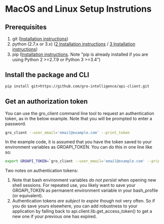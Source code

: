 # MacOS and Linux Setup Instrutions

## Prerequisites

1. git ([Installation instructions](https://git-scm.com/book/en/v2/Getting-Started-Installing-Git))
2. python (2.7.x or 3.x) ([2 Installation instructions](https://docs.python.org/2/using/index.html) / [3 Installation instructions](https://docs.python.org/3/using/index.html))
3. pip ([Installation instructions](https://pip.pypa.io/en/stable/installing/). Note "pip is already installed if you are using Python 2 >=2.7.9 or Python 3 >=3.4")

## Install the package and CLI

```sh
pip install git+https://github.com/gro-intelligence/api-client.git
```

## Get an authorization token

You can use the gro_client command line tool to request an authentication token, as in the below example. Note that you will be prompted to enter a password.

```sh
gro_client --user_email='email@example.com' --print_token
```

In the example code, it is assumed that you have the token saved to your environment variables as GROAPI_TOKEN. You can do this in one line like so:

```sh
export GROAPI_TOKEN=`gro_client --user_email='email@example.com' --print_token`
```

Two notes on authentication tokens:

1. Note that bash environment variables *do not persist* when opening new shell sessions. For repeated use, you likely want to save your GROAPI_TOKEN as permanent environment variable in your bash_profile (or equivalent).
2. Authentication tokens *are subject to expire* though not very often. So if you do save yours elsewhere, you can add robustness to your application by falling back to api.client.lib.get_access_token() to get a new one if your previous one has expired.